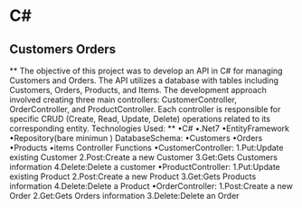 # C#
## Customers Orders

** The objective of this project was to develop an API in C# for 
managing Customers and Orders. The API utilizes a 
database with tables including Customers, Orders, 
Products, and Items. The development approach involved 
creating three main controllers: CustomerController, 
OrderController, and ProductController. Each controller is 
responsible for specific CRUD (Create, Read, Update, 
Delete) operations related to its corresponding entity.
Technologies Used: ** 
•C#
•.Net7
•EntityFramework
•Repository(bare minimun )
DatabaseSchema:
•Customers
•Orders
•Products
•items
Controller Functions
•CustomerController: 1.Put:Update existing Customer
 2.Post:Create a new Customer
 3.Get:Gets Customers information
 4.Delete:Delete a customer
•ProductController: 1.Put:Update existing Product
 2.Post:Create a new Product
 3.Get:Gets Products information
 4.Delete:Delete a Product
•OrderController: 1.Post:Create a new Order
 2.Get:Gets Orders information
 3.Delete:Delete an Order
